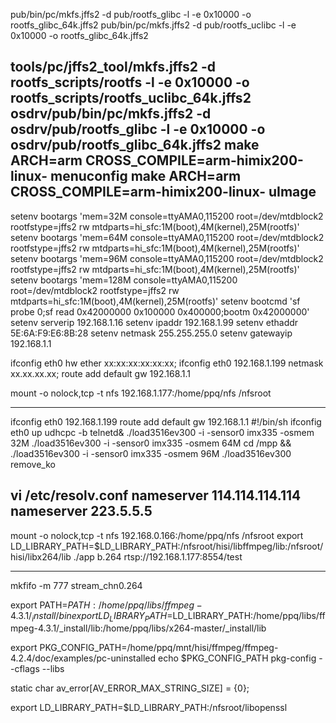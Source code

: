 
pub/bin/pc/mkfs.jffs2 -d pub/rootfs_glibc -l -e 0x10000 -o rootfs_glibc_64k.jffs2
pub/bin/pc/mkfs.jffs2 -d pub/rootfs_uclibc -l -e 0x10000 -o rootfs_glibc_64k.jffs2

tools/pc/jffs2_tool/mkfs.jffs2 -d rootfs_scripts/rootfs -l -e 0x10000 -o rootfs_scripts/rootfs_uclibc_64k.jffs2
osdrv/pub/bin/pc/mkfs.jffs2 -d osdrv/pub/rootfs_glibc -l -e 0x10000 -o osdrv/pub/rootfs_glibc_64k.jffs2
make ARCH=arm CROSS_COMPILE=arm-himix200-linux- menuconfig
make ARCH=arm CROSS_COMPILE=arm-himix200-linux- uImage
--------------------------------
setenv bootargs 'mem=32M console=ttyAMA0,115200 root=/dev/mtdblock2 rootfstype=jffs2 rw mtdparts=hi_sfc:1M(boot),4M(kernel),25M(rootfs)'
setenv bootargs 'mem=64M console=ttyAMA0,115200 root=/dev/mtdblock2 rootfstype=jffs2 rw mtdparts=hi_sfc:1M(boot),4M(kernel),25M(rootfs)'
setenv bootargs 'mem=96M console=ttyAMA0,115200 root=/dev/mtdblock2 rootfstype=jffs2 rw mtdparts=hi_sfc:1M(boot),4M(kernel),25M(rootfs)'
setenv bootargs 'mem=128M console=ttyAMA0,115200 root=/dev/mtdblock2 rootfstype=jffs2 rw mtdparts=hi_sfc:1M(boot),4M(kernel),25M(rootfs)'
setenv bootcmd 'sf probe 0;sf read 0x42000000 0x100000 0x400000;bootm 0x42000000'
setenv serverip 192.168.1.16
setenv ipaddr 192.168.1.99
setenv ethaddr 5E:6A:F9:E6:8B:28
setenv netmask 255.255.255.0
setenv gatewayip 192.168.1.1

ifconfig eth0 hw ether xx:xx:xx:xx:xx:xx;
ifconfig eth0 192.168.1.199 netmask xx.xx.xx.xx;
route add default gw 192.168.1.1

mount -o nolock,tcp -t nfs 192.168.1.177:/home/ppq/nfs /nfsroot

--------------------------------
ifconfig eth0 192.168.1.199
route add default gw 192.168.1.1
#!/bin/sh
ifconfig eth0 up
udhcpc -b
telnetd&
./load3516ev300 -i -sensor0 imx335 -osmem 32M
./load3516ev300 -i -sensor0 imx335 -osmem 64M
cd /mpp && ./load3516ev300 -i -sensor0 imx335 -osmem 96M
./load3516ev300 remove_ko

vi /etc/resolv.conf
nameserver 114.114.114.114
nameserver 223.5.5.5
--------------------------------
mount -o nolock,tcp -t nfs 192.168.0.166:/home/ppq/nfs /nfsroot
export LD_LIBRARY_PATH=$LD_LIBRARY_PATH:/nfsroot/hisi/libffmpeg/lib:/nfsroot/hisi/libx264/lib
./app b.264 rtsp://192.168.1.177:8554/test

--------------------------------
mkfifo -m 777 stream_chn0.264


export PATH=$PATH:/home/ppq/libs/ffmpeg-4.3.1/_install/bin
export LD_LIBRARY_PATH=$LD_LIBRARY_PATH:/home/ppq/libs/ffmpeg-4.3.1/_install/lib:/home/ppq/libs/x264-master/_install/lib

export PKG_CONFIG_PATH=/home/ppq/mnt/hisi/ffmpeg/ffmpeg-4.2.4/doc/examples/pc-uninstalled
echo $PKG_CONFIG_PATH
pkg-config --cflags --libs

static char av_error[AV_ERROR_MAX_STRING_SIZE] = {0};

export LD_LIBRARY_PATH=$LD_LIBRARY_PATH:/nfsroot/libopenssl